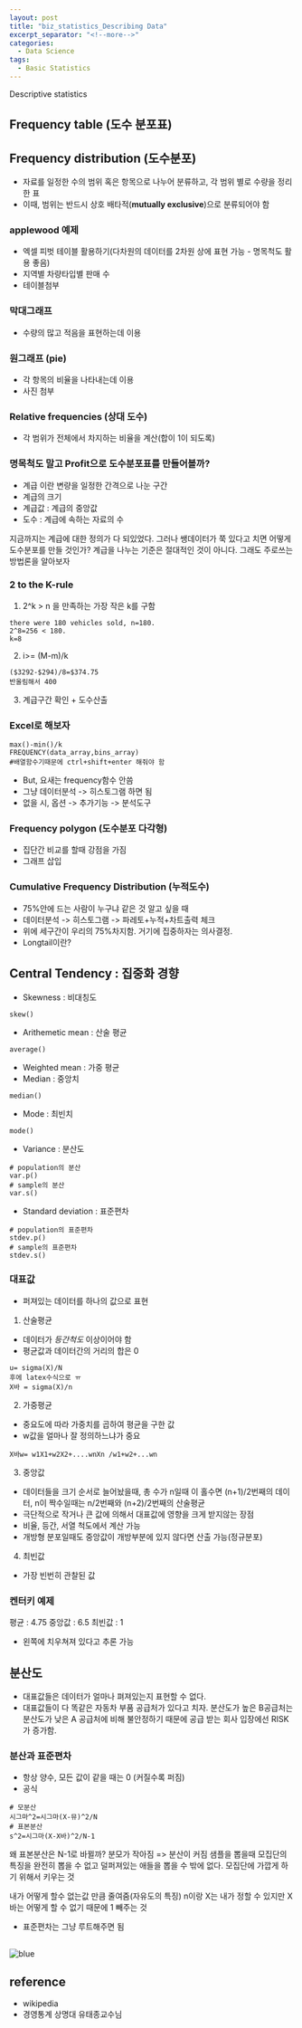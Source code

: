 ```yaml
---
layout: post
title: "biz_statistics_Describing Data"
excerpt_separator: "<!--more-->"
categories:
  - Data Science
tags:
  - Basic Statistics
---
```

Descriptive statistics


## Frequency table (도수 분포표)
## Frequency distribution (도수분포)

* 자료를 일정한 수의 범위 혹은 항목으로 나누어 분류하고, 각 범위 별로 수량을 정리한 표
* 이때, 범위는 반드시 상호 배타적(**mutually exclusive**)으로 분류되어야 함

### applewood 예제

* 엑셀 피벗 테이블 활용하기(다차원의 데이터를 2차원 상에 표현 가능 - 명목척도 활용 좋음)
* 지역별 차량타입별 판매 수
* 테이블첨부

### 막대그래프

* 수량의 많고 적음을 표현하는데 이용

### 원그래프 (pie)

* 각 항목의 비율을 나타내는데 이용
* 사진 첨부

### Relative frequencies (상대 도수)
* 각 범위가 전체에서 차지하는 비율을 계산(합이 1이 되도록)

### 명목척도 말고 Profit으로 도수분포표를 만들어볼까?

* 계급 이란 변량을 일정한 간격으로 나눈 구간
* 계급의 크기
* 계급값 : 계급의 중앙값
* 도수 : 계급에 속하는 자료의 수

지금까지는 계급에 대한 정의가 다 되있었다. 그러나 쌩데이터가 쭉 있다고 치면 어떻게 도수분포를 만들 것인가?
계급을 나누는 기준은 절대적인 것이 아니다. 그래도 주로쓰는 방법론을 알아보자

### 2 to the K-rule

1.  2^k > n 을 만족하는 가장 작은 k를 구함
```
there were 180 vehicles sold, n=180.
2^8=256 < 180.
k=8
```
2. i>= (M-m)/k
```
($3292-$294)/8=$374.75
반올림해서 400
```
3. 계급구간 확인 + 도수산출


### Excel로 해보자

```
max()-min()/k
FREQUENCY(data_array,bins_array)
#배열함수기때문에 ctrl+shift+enter 해줘야 함
```
* But, 요새는 frequency함수 안씀
* 그냥 데이터분석 -> 히스토그램 하면 됨
* 없을 시, 옵션 -> 추가기능 -> 분석도구

### Frequency polygon (도수분포 다각형)

* 집단간 비교를 할때 강점을 가짐
* 그래프 삽입

### Cumulative Frequency Distribution (누적도수)

* 75%안에 드는 사람이 누구냐 같은 것 알고 싶을 때
* 데이터분석 -> 히스토그램 -> 파레토+누적+차트출력 체크
* 위에 세구간이 우리의 75%차지함. 거기에 집중하자는 의사결정.
* Longtail이란?



## Central Tendency : 집중화 경향

* Skewness : 비대칭도
```
skew()
```
* Arithemetic mean : 산술 평균
```
average()
```
* Weighted mean : 가중 평균
* Median : 중앙치
```
median()
```
* Mode : 최빈치
```
mode()
```
* Variance : 분산도
```
# population의 분산
var.p()
# sample의 분산
var.s()
```
* Standard deviation : 표준편차
```
# population의 표준편차
stdev.p()
# sample의 표준편차
stdev.s()
```

### 대표값

* 퍼져있는 데이터를 하나의 값으로 표현
1. 산술평균
* 데이터가 *등간척도* 이상이어야 함
* 평균값과 데이터간의 거리의 합은 0
```
u= sigma(X)/N
후에 latex수식으로 ㅠ
X바 = sigma(X)/n
```

2. 가중평균
* 중요도에 따라 가중치를 곱하여 평균을 구한 값
* w값을 얼마나 잘 정의하느냐가 중요
```
X바w= w1X1+w2X2+....wnXn /w1+w2+...wn
```


3. 중앙값
* 데이터들을 크기 순서로 늘어놨을때, 총 수가 n일때 이 홀수면 (n+1)/2번째의 데이터,
n이 짝수일때는 n/2번째와 (n+2)/2번째의 산술평균
* 극단적으로 작거나 큰 값에 의해서 대표값에 영향을 크게 받지않는 장점
* 비율, 등간, 서열 척도에서 계산 가능
* 개방형 분포일때도 중앙값이 개방부분에 있지 않다면 산출 가능(정규분포)


4. 최빈값
* 가장 빈번히 관찰된 값


### 켄터키 예제
평균 : 4.75
중앙값 : 6.5
최빈값 : 1
* 왼쪽에 치우쳐져 있다고 추론 가능


## 분산도

* 대표값들은 데이터가 얼마나 펴져있는지 표현할 수 없다.
* 대표값들이 다 똑같은 자동차 부품 공급처가 있다고 치자. 분산도가 높은 B공급처는 분산도가 낮은
A 공급처에 비해 불안정하기 때문에 공급 받는 회사 입장에선 RISK가 증가함.

### 분산과 표준편차

* 항상 양수, 모든 값이 같을 때는 0 (커질수록 퍼짐)
* 공식
```
# 모분산
시그마^2=시그마(X-뮤)^2/N
# 표본분산
s^2=시그마(X-X바)^2/N-1
```

왜 표본분산은 N-1로 바뀔까?
분모가 작아짐 => 분산이 커짐
샘플을 뽑을때 모집단의 특징을 완전히 뽑을 수 없고 덜퍼져있는 애들을 뽑을 수 밖에 없다.
모집단에 가깝게 하기 위해서 키우는 것

내가 어떻게 할수 없는값 만큼 줄여줌(자유도의 특징)
n이랑 X는 내가 정할 수 있지만 X바는 어떻게 할 수 없기 때문에 1 빼주는 것

* 표준편차는 그냥 루트해주면 됨







## 

![blue](/assets/다운로드.png)


<!--more-->



## reference
* wikipedia
* 경영통계 상명대 유태종교수님

